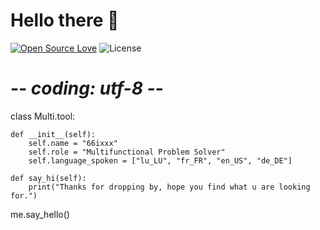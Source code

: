 # Hello there 👋

[![Open Source Love](https://badges.frapsoft.com/os/v1/open-source.svg?v=102)](https://github.com/ellerbrock/open-source-badge/)
![License](https://img.shields.io/github/license/Thomas-George-T/Thomas-George-T?style=flat)
# -*- coding: utf-8 -*-


class Multi.tool:

    def __init__(self):
        self.name = "66ixxx"
        self.role = "Multifunctional Problem Solver"
        self.language_spoken = ["lu_LU", "fr_FR", "en_US", "de_DE"]

    def say_hi(self):
        print("Thanks for dropping by, hope you find what u are looking for.")


me.say_hello()
```
